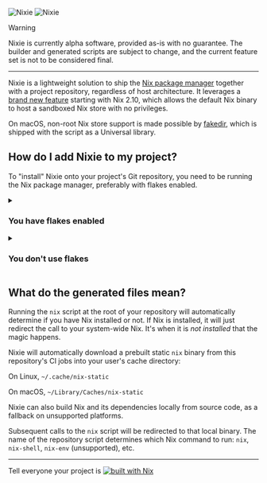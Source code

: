 ![Nixie](https://raw.githubusercontent.com/nixie-dev/nixie/master/.github/logo.svg#gh-light-mode-only)
![Nixie](https://raw.githubusercontent.com/nixie-dev/nixie/master/.github/logo-dark.svg#gh-dark-mode-only)

> [!WARNING]
>
> Nixie is currently alpha software, provided as-is with no guarantee. The builder and generated scripts are subject to change, and the current feature set is not to be considered final.

---

Nixie is a lightweight solution to ship the [Nix package manager](https://nixos.org) together with a project repository, regardless of host architecture. It leverages a [brand new feature](https://github.com/NixOS/nix/blob/master/doc/manual/src/release-notes/rl-2.10.md) starting with Nix 2.10, which allows the default Nix binary to host a sandboxed Nix store with no privileges.

On macOS, non-root Nix store support is made possible by [fakedir](https://github.com/nixie-dev/fakedir), which is shipped with the script as a Universal library.

## How do I add Nixie to my project?

To "install" Nixie onto your project's Git repository, you need to be running the Nix package manager, preferably with flakes enabled.

<details>

<summary>

### You have flakes enabled
</summary>

You only need to run one command. Make sure your current directory is this of the project you wish to populate.

```sh
nix run github:nixie-dev/nixie
```

</details>

<details>

<summary>

### You don't use flakes
</summary>

In this case, you need to retrieve Nixie manually, either by cloning this repository or adding it as a Nix channel:

#### As a Nix channel

```sh
nix-channel --add https://github.com/nixie-dev/nixie/archive/master.tar.gz nixie
nix-channel --update
nix-env -iA nixie
```

#### By cloning this repository

```sh
git clone https://github.com/nixie-dev/nixie
nix-shell /path/to/cloned/nixie/shell.nix
```

While it is possible to build Nixie directly from this repository, the resulting binary still requires Nix to be available on setup.

Once you have acquired Nixie, simply run `nixie` to automatically configure the repository you're in.

</details>

## What do the generated files mean?

Running the `nix` script at the root of your repository will automatically determine if you have Nix installed or not. If Nix is installed, it will just redirect the call to your system-wide Nix. It's when it is _not installed_ that the magic happens.

Nixie will automatically download a prebuilt static `nix` binary from this repository's CI jobs into your user's cache directory:

On Linux, `~/.cache/nix-static`

On macOS, `~/Library/Caches/nix-static`

Nixie can also build Nix and its dependencies locally from source code, as a fallback on unsupported platforms.

Subsequent calls to the `nix` script will be redirected to that local binary. The name of the repository script determines which Nix command to run: `nix`, `nix-shell`, `nix-env` (unsupported), etc.

---

Tell everyone your project is [![built with Nix](https://builtwithnix.org/badge.svg)](https://builtwithnix.org)
